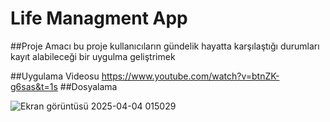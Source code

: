 # Life Managment App

##Proje Amacı
bu proje kullanıcıların gündelik hayatta karşılaştığı durumları kayıt alabileceği bir uygulma geliştrimek

##Uygulama Videosu
https://www.youtube.com/watch?v=btnZK-g6sas&t=1s
##Dosyalama


![Ekran görüntüsü 2025-04-04 015029](https://github.com/user-attachments/assets/48e0666b-7175-47c3-8253-f925c3d4c1c9)
